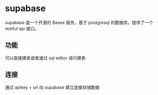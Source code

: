 # supabase

supabase 是一个开源的 Basee 服务，基于 postgresql 的数据库，提供了一个 restful api 接口。

## 功能

可以直接建表或者通过 sql editor 进行建表

## 连接

通过 apikey + url 向 supabase 建立连接存储数据
